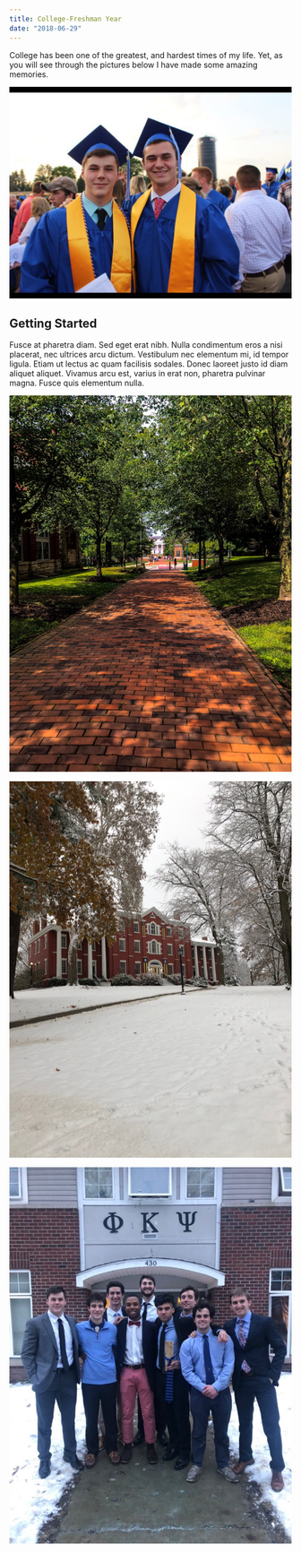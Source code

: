 ```yaml
---
title: College-Freshman Year
date: "2018-06-29"
---
```


College has been one of the greatest, and hardest times of my life. Yet, as
you will see through the pictures below I have made some amazing memories.

<!-- end -->

![Graduation](./graduation.JPG)

## Getting Started
Fusce at pharetra diam. Sed eget erat nibh. Nulla condimentum eros a nisi placerat, nec ultrices arcu dictum. Vestibulum nec elementum mi, id tempor ligula. Etiam ut lectus ac quam facilisis sodales. Donec laoreet justo id diam aliquet aliquet. Vivamus arcu est, varius in erat non, pharetra pulvinar magna. Fusce quis elementum nulla.

![Summer](./Summer.JPG)

![Winter](./Winter.jpg)

![Friends](./Friends.JPG)
